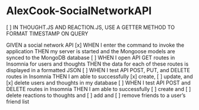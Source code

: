 # AlexCook-SocialNetworkAPI

[ ] IN THOUGHT.JS AND REACTION.JS, USE A GETTER METHOD TO FORMAT TIMESTAMP ON QUERY

GIVEN a social network API
[x] WHEN I enter the command to invoke the application
THEN my server is started and the Mongoose models are synced to the MongoDB database
[ ] WHEN I open API GET routes in Insomnia for users and thoughts
THEN the data for each of these routes is displayed in a formatted JSON
[ ] WHEN I test API POST, PUT, and DELETE routes in Insomnia
THEN I am able to successfully [x] create, [ ] update, and [x] delete users and thoughts in my database
[ ] WHEN I test API POST and DELETE routes in Insomnia
THEN I am able to successfully [ ] create and [ ] delete reactions to thoughts and [ ] add and [ ] remove friends to a user’s friend list
